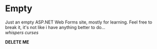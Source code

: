 # Empty

Just an empty ASP.NET Web Forms site, mostly for learning. Feel free to break it, it's not like i have anything better to do...  
*whispers curses*

**DELETE ME**